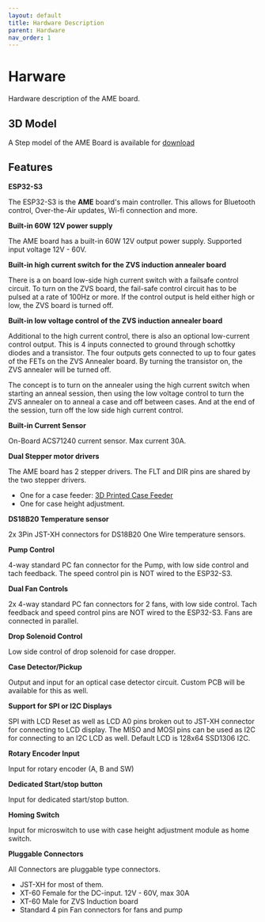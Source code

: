 ```yaml
---
layout: default
title: Hardware Description
parent: Hardware
nav_order: 1
---
```


# Harware
Hardware description of the AME board.

## 3D Model
A Step model of the AME Board is available for [download](../../assets/step/AME_V2.0.0.step)

## Features
**ESP32-S3**

The ESP32-S3 is the **AME** board's main controller. This allows for Bluetooth control, Over-the-Air updates, Wi-fi connection and more.

**Built-in 60W 12V power supply**

The AME board has a built-in 60W 12V output power supply. Supported input voltage 12V - 60V.

**Built-in high current switch for the ZVS induction annealer board**

There is a on board low-side high current switch with a failsafe control circuit. To turn on the ZVS board, the fail-safe control circuit has to be pulsed at a rate of 100Hz or more. If the control output is held either high or low, the ZVS board is turned off.

**Built-in low voltage control of the ZVS induction annealer board**

Additional to the high current control, there is also an optional low-current control output. This is 4 inputs connected to ground through schottky diodes and a transistor. The four outputs gets connected to up to four gates of the FETs on the ZVS Annealer board. By turning the transistor on, the ZVS annealer will be turned off.

The concept is to turn on the annealer using the high current switch when starting an anneal session, then using the low voltage control to turn the ZVS annealer on to anneal a case and off between cases. And at the end of the session, turn off the low side high current control.

**Built-in Current Sensor**

On-Board ACS71240 current sensor. Max current 30A.

**Dual Stepper motor drivers**

The AME board has 2 stepper drivers. The FLT and DIR pins are shared by the two stepper drivers.
 - One for a case feeder: [3D Printed Case Feeder](https://www.thingiverse.com/thing:4902058/files "Thingiverse")
 - One for case height adjustment.

**DS18B20 Temperature sensor**

2x 3Pin JST-XH connectors for DS18B20 One Wire temperature sensors.

**Pump Control**

4-way standard PC fan connector for the Pump, with low side control and tach feedback. The speed control pin is NOT wired to the ESP32-S3.

**Dual Fan Controls**

2x 4-way standard PC fan connectors for 2 fans, with low side control. Tach feedback and speed control pins are NOT wired to the ESP32-S3. Fans are connected in parallel.

**Drop Solenoid Control**

Low side control of drop solenoid for case dropper.

**Case Detector/Pickup**

Output and input for an optical case detector circuit. Custom PCB will be available for this as well.

**Support for SPI or I2C Displays**

SPI with LCD Reset as well as LCD A0 pins broken out to JST-XH connector for connecting to LCD display. The MISO and MOSI pins can be used as I2C for connecting to an I2C LCD as well. Default LCD is 128x64 SSD1306 I2C.

**Rotary Encoder Input**

Input for rotary encoder (A, B and SW)

**Dedicated Start/stop button**

Input for dedicated start/stop button.

**Homing Switch**

Input for microswitch to use with case height adjustment module as home switch.

**Pluggable Connectors**

All Connectors are pluggable type connectors. 
 - JST-XH for most of them. 
 - XT-60 Female for the DC-input. 12V - 60V, max 30A
 - XT-60 Male for ZVS Induction board
 - Standard 4 pin Fan connectors for fans and pump